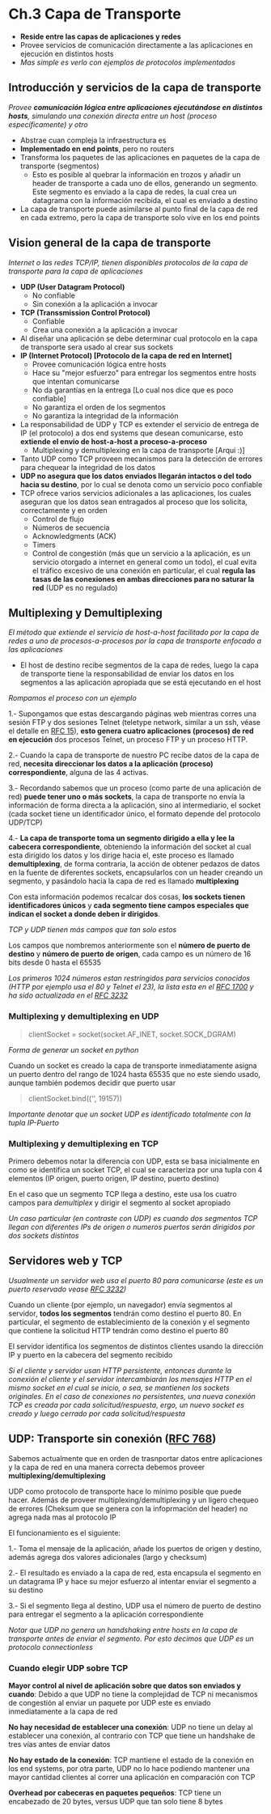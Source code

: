 # Ch.3 Capa de Transporte

- **Reside entre las capas de aplicaciones y redes**
- Provee servicios de comunicación directamente a las aplicaciones en ejecución en distintos hosts
- _Mas simple es verlo con ejemplos de protocolos implementados_

## Introducción y servicios de la capa de transporte

_Provee **comunicación lógica entre aplicaciones ejecutándose en distintos hosts**, simulando una conexión directa entre un host (proceso específicamente) y otro_

- Abstrae cuan compleja la infraestructura es
- **Implementado en end points**, pero no routers
- Transforma los paquetes de las aplicaciones en paquetes de la capa de transporte (segmentos)
    - Esto es posible al quebrar la información en trozos y añadir un header de transporte a cada uno de ellos, generando un segmento. Este segmento es enviado a la capa de redes, la cual crea un datagrama con la información recibida, el cual es enviado a destino
- La capa de transporte puede asimilarse al punto final de la capa de red en cada extremo, pero la capa de transporte solo vive en los end points

## Vision general de la capa de transporte

_Internet o las redes TCP/IP, tienen disponibles protocolos de la capa de transporte para la capa de aplicaciones_

- **UDP (User Datagram Protocol)**
    - No confiable
    - Sin conexión a la aplicación a invocar
- **TCP (Transsmission Control Protocol)**
    - Confiable
    - Crea una conexión a la aplicación a invocar
- Al diseñar una aplicación se debe determinar cual protocolo en la capa de transporte sera usado al crear sus sockets
- **IP (Internet Protocol) [Protocolo de la capa de red en Internet]**
    - Provee comunicación lógica entre hosts
    - Hace su "mejor esfuerzo" para entregar los segmentos entre hosts que intentan comunicarse
    - No da garantías en la entrega [Lo cual nos dice que es poco confiable]
    - No garantiza el orden de los segmentos
    - No garantiza la integridad de la información
- La responsabilidad de UDP y TCP es extender el servicio de entrega de IP (el protocolo) a dos end systems que desean comunicarse, esto **extiende el envio de host-a-host a proceso-a-proceso**
    - Multiplexing y demultiplexing en la capa de transporte [Arqui :)]
- Tanto UDP como TCP proveen mecanismos para la detección de errores para chequear la integridad de los datos
- **UDP no asegura que los datos enviados llegarán intactos o del todo hacia su destino**, por lo cual se denota como un servicio poco confiable
- TCP ofrece varios servicios adicionales a las aplicaciones, los cuales aseguran que los datos sean entragados al proceso que los solicita, correctamente y en orden
    - Control de flujo
    - Números de secuencia
    - Acknowledgments (ACK)
    - Timers
    - Control de congestión (más que un servicio a la aplicación, es un servicio otorgado a internet en general como un todo), el cual evita el tráfico excesivo de una conexión en particular, el cual **regula las tasas de las conexiones en ambas direcciones para no saturar la red** (UDP es no regulado)

## Multiplexing y Demultiplexing

_El método que extiende el servicio de host-a-host facilitado por la capa de redes a uno de procesos-a-procesos por la capa de transporte enfocado a las aplicaciones_

- El host de destino recibe segmentos de la capa de redes, luego la capa de transporte tiene la responsabilidad de enviar los datos en los segmentos a las aplicación apropiada que se está ejecutando en el host

_Rompamos el proceso con un ejemplo_

1.- Supongamos que estas descargando páginas web mientras corres una sesión FTP y dos sesiones Telnet (teletype network, similar a un ssh, véase el detalle en [RFC 15](https://tools.ietf.org/html/rfc15)), **esto genera cuatro aplicaciones (procesos) de red en ejecución** dos procesos Telnet, un proceso FTP y un proceso HTTP.

2.- Cuando la capa de transporte de nuestro PC recibe datos de la capa de red, **necesita direccionar los datos a la aplicación (proceso) correspondiente**, alguna de las 4 activas.

3.- Recordando sabemos que un proceso (como parte de una aplicación de red) **puede tener uno o más sockets**, la capa de transporte no envía la información de forma directa a la aplicación, sino al intermediario, el socket (cada socket tiene un identificador único, el formato depende del protocolo UDP/TCP)

4.- **La capa de transporte toma un segmento dirigido a ella y lee la cabecera correspondiente**, obteniendo la información del socket al cual esta dirigido los datos y los dirige hacia el, este proceso es llamado **demultiplexing**, de forma contraria, la acción de obtener pedazos de datos en la fuente de diferentes sockets, encapsularlos con un header creando un segmento, y pasándolo hacia la capa de red es llamado **multiplexing**

Con esta información podemos recalcar dos cosas, **los sockets tienen identificadores únicos** y **cada segmento tiene campos especiales que indican el socket a donde deben ir dirigidos**. 

_TCP y UDP tienen más campos que tan solo estos_

Los campos que nombremos anteriormente son el **número de puerto de destino** y **número de puerto de origen**, cada campo es un número de 16 bits desde 0 hasta el 65535

_Los primeros 1024 números estan restringidos para servicios conocidos (HTTP por ejemplo usa el 80 y Telnet el 23), la lista esta en el [RFC 1700](https://tools.ietf.org/html/rfc1700) y ha sido actualizada en el [RFC 3232](https://tools.ietf.org/html/rfc3232)_

### **Multiplexing y demultiplexing en UDP**

>clientSocket = socket(socket.AF_INET, socket.SOCK_DGRAM)

_Forma de generar un socket en python_

Cuando un socket es creado la capa de transporte inmediatamente asigna un puerto dentro del rango de 1024 hasta 65535 que no este siendo usado, aunque también podemos decidir que puerto usar

>clientSocket.bind((‘’, 19157))

_Importante denotar que un socket UDP es identificado totalmente con la tupla IP-Puerto_

### **Multiplexing y demultiplexing en TCP**

Primero debemos notar la diferencia con UDP, esta se basa inicialmente en como se identifica un socket TCP, el cual se caracteriza por una tupla con 4 elementos (IP origen, puerto origen, IP destino, puerto destino)

En el caso que un segmento TCP llega a destino, este usa los cuatro campos para _demultiplex_ y dirigir el segmento al socket apropiado

_Un caso particular (en contraste con UDP) es cuando dos segmentos TCP llegan con diferentes IPs de origen o numeros puertos serán dirigidos por dos sockets distintos_

## Servidores web y TCP

_Usualmente un servidor web usa el puerto 80 para comunicarse (este es un puerto reservado vease [RFC 3232](https://tools.ietf.org/html/rfc3232))_

Cuando un cliente (por ejemplo, un navegador) envía segmentos al servidor, **todos los segmentos** tendrán como destino el puerto 80. En particular, el segmento de establecimiento de la conexión y el segmento que contiene la solicitud HTTP tendrán como destino el puerto 80

El servidor identifica los segmentos de distintos clientes usando la dirección IP y puerto en la cabecera del segmento recibido

_Si el cliente y servidor usan HTTP persistente, entonces durante la conexión el cliente y el servidor intercambiarán los mensajes HTTP en el mismo socket en el cual se inicio, o sea, se mantienen los sockets originales. En el caso de conexiones no persistentes, una nueva conexión TCP es creada por cada solicitud/respuesta, ergo, un nuevo socket es creado y luego cerrado por cada solicitud/respuesta_

## UDP: Transporte sin conexión ([RFC 768](https://tools.ietf.org/html/rfc768))

Sabemos actualmente que en orden de trasnportar datos entre aplicaciones y la capa de red en una manera correcta debemos proveer **multiplexing/demultiplexing**

UDP como protocolo de transporte hace lo mínimo posible que puede hacer. Además de proveer multiplexing/demultiplexing y un ligero chequeo de errores (Cheksum que se genera con la infoprmación del header) no agrega nada mas al protocolo IP

El funcionamiento es el siguiente:

1.- Toma el mensaje de la aplicación, añade los puertos de origen y destino, además agrega dos valores adicionales (largo y checksum)

2.- El resultado es enviado a la capa de red, esta encapsula el segmento en un datagrama IP y hace su mejor esfuerzo al intentar enviar el segmento a su destino

3.- Si el segmento llega al destino, UDP usa el número de puerto de destino para entregar el segmento a la aplicación correspondiente

_Notar que UDP no genera un handshaking entre hosts en la capa de transporte antes de enviar el segmento. Por esto decimos que UDP es un protocolo connectionless_

### Cuando elegir UDP sobre TCP

**Mayor control al nivel de aplicación sobre que datos son enviados y cuando**: Debido a que UDP no tiene la complejidad de TCP ni mecanismos de congestión al enviar un paquete por UDP este es enviado inmediatamente a la capa de red

**No hay necesidad de establecer una conexión**: UDP no tiene un delay al establecer una conexión, al contrario con TCP que tiene un handshake de tres vías antes de enviar datos

**No hay estado de la conexión**: TCP mantiene el estado de la conexión en los end systems, por otra parte, UDP no lo hace podiendo mantener una mayor cantidad clientes al correr una aplicación en comparación con TCP

**Overhead por cabeceras en paquetes pequeños**: TCP tiene un encabezado de 20 bytes, versus UDP que tan solo tiene 8 bytes
